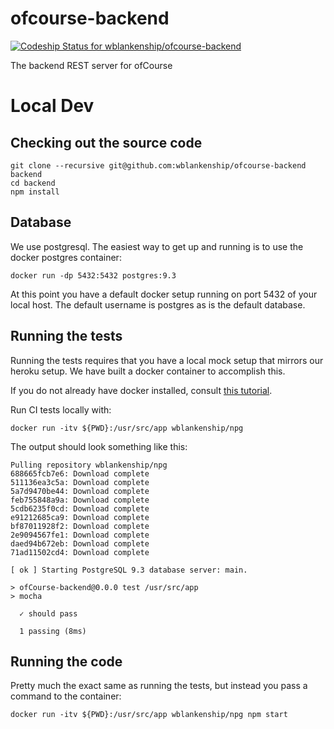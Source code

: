 ofcourse-backend
================

[ ![Codeship Status for wblankenship/ofcourse-backend](https://www.codeship.io/projects/bf3d7f40-2fd4-0132-3e73-2e3607fd60d8/status)](https://www.codeship.io/projects/39654)

The backend REST server for ofCourse

# Local Dev

## Checking out the source code

```
git clone --recursive git@github.com:wblankenship/ofcourse-backend backend
cd backend
npm install
```

## Database

We use postgresql. The easiest way to get up and running is to use the docker postgres container:

```
docker run -dp 5432:5432 postgres:9.3
```

At this point you have a default docker setup running on port 5432 of your local host. The default username is postgres as is the default database.

## Running the tests

Running the tests requires that you have a local mock setup that mirrors our heroku setup. We have built a docker container to accomplish this.

If you do not already have docker installed, consult [this tutorial](http://docs.docker.com/installation/).

Run CI tests locally with:

```
docker run -itv ${PWD}:/usr/src/app wblankenship/npg
```

The output should look something like this:

```
Pulling repository wblankenship/npg
688665fcb7e6: Download complete
511136ea3c5a: Download complete
5a7d9470be44: Download complete
feb755848a9a: Download complete
5cdb6235f0cd: Download complete
e91212685ca9: Download complete
bf87011928f2: Download complete
2e9094567fe1: Download complete
daed94b672eb: Download complete
71ad11502cd4: Download complete

[ ok ] Starting PostgreSQL 9.3 database server: main.

> ofCourse-backend@0.0.0 test /usr/src/app
> mocha

  ✓ should pass

  1 passing (8ms)
```

## Running the code

Pretty much the exact same as running the tests, but instead you pass a command to the container:

```
docker run -itv ${PWD}:/usr/src/app wblankenship/npg npm start
```
